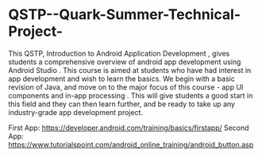 # QSTP--Quark-Summer-Technical-Project-
This QSTP, Introduction to Android Application Development , gives students a
comprehensive overview of android app development using Android Studio . This course is aimed
at students who have had interest in app development and wish to learn the basics.
We begin with a basic revision of Java, and move on to the major focus of this course - app UI
components and in-app processing . This will give students a good start in this field and they can
then learn further, and be ready to take up any industry-grade app development project.

First App: https://developer.android.com/training/basics/firstapp/
Second App: https://www.tutorialspoint.com/android_online_training/android_button.asp

